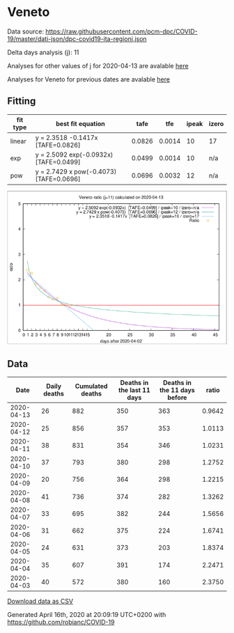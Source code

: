 # Veneto

Data source: https://raw.githubusercontent.com/pcm-dpc/COVID-19/master/dati-json/dpc-covid19-ita-regioni.json

Delta days analysis (j): 11

Analyses for other values of j for 2020-04-13 are avalable [here](../2020-04-13/README.md)

Analyses for Veneto for previous dates are avalable [here](../README.md)

## Fitting 
|fit type|best fit equation|tafe|tfe|ipeak|izero|
|-------|-----|--------|------|---|---|
|linear|y = 2.3518 -0.1417x  [TAFE=0.0826]|0.0826|0.0014|10|17|
|exp|y = 2.5092 exp(-0.0932x)  [TAFE=0.0499]|0.0499|0.0014|10|n/a|
|pow|y = 2.7429 x pow(-0.4073)  [TAFE=0.0696]|0.0696|0.0032|12|n/a|

![Plot](COVID-19_veneto_j11_2020-04-13.png)

## Data
|Date|Daily deaths|Cumulated deaths|Deaths in the last 11 days|Deaths in the 11 days before|ratio|
|----|----------|-----------|-------|--------------------|-----|
|2020-04-13|26|882|350|363|0.9642|
|2020-04-12|25|856|357|353|1.0113|
|2020-04-11|38|831|354|346|1.0231|
|2020-04-10|37|793|380|298|1.2752|
|2020-04-09|20|756|364|298|1.2215|
|2020-04-08|41|736|374|282|1.3262|
|2020-04-07|33|695|382|244|1.5656|
|2020-04-06|31|662|375|224|1.6741|
|2020-04-05|24|631|373|203|1.8374|
|2020-04-04|35|607|391|174|2.2471|
|2020-04-03|40|572|380|160|2.3750|

[Download data as CSV](COVID-19_veneto_j11_2020-04-13.csv)

Generated April 16th, 2020 at 20:09:19 UTC+0200 with https://github.com/robianc/COVID-19
